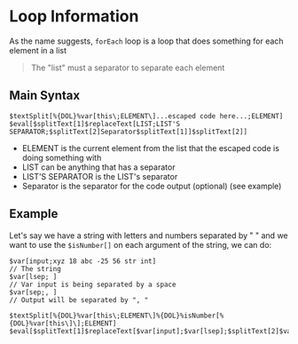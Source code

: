 # Loop Information
As the name suggests, `forEach` loop is a loop that does something for each element in a list
> The "list" must a separator to separate each element
## Main Syntax
```
$textSplit[%{DOL}%var[this\;ELEMENT\]...escaped code here...;ELEMENT]
$eval[$splitText[1]$replaceText[LIST;LIST'S SEPARATOR;$splitText[2]Separator$splitText[1]]$splitText[2]]
```
+ ELEMENT is the current element from the list that the escaped code is doing something with
+ LIST can be anything that has a separator
+ LIST'S SEPARATOR is the LIST's separator
+ Separator is the separator for the code output (optional) (see example)
## Example
Let's say we have a string with letters and numbers separated by " " and we want to use the `$isNumber[]` on each argument of the string, we can do:<br>
```
$var[input;xyz 18 abc -25 56 str int]
// The string
$var[lsep; ]
// Var input is being separated by a space
$var[sep;, ]
// Output will be separated by ", "

$textSplit[%{DOL}%var[this\;ELEMENT\]%{DOL}%isNumber[%{DOL}%var[this\]\];ELEMENT]
$eval[$splitText[1]$replaceText[$var[input];$var[lsep];$splitText[2]$var[sep]$splitText[1]]$splitText[2]]
```
